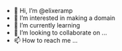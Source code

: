 - 👋 Hi, I’m @elixeramp
- 👀 I’m interested in making a domain
- 🌱 I’m currently learning 
- 💞️ I’m looking to collaborate on ...
- 📫 How to reach me ...

<!---
elixeramp/elixeramp is a ✨ special ✨ repository because its `README.md` (this file) appears on your GitHub profile.
You can click the Preview link to take a look at your changes.
--->
